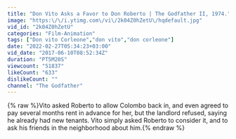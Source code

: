 ```yaml
---
title: "Don Vito Asks a Favor to Don Roberto | The Godfather II, 1974."
image: "https:\/\/i.ytimg.com\/vi\/2k04Z0hZetU\/hqdefault.jpg"
vid_id: "2k04Z0hZetU"
categories: "Film-Animation"
tags: ["Don vito Corleone","don vito","don corleone"]
date: "2022-02-27T05:34:23+03:00"
vid_date: "2017-06-10T08:52:34Z"
duration: "PT5M20S"
viewcount: "51837"
likeCount: "633"
dislikeCount: ""
channel: "The Godfather"
---
```

{% raw %}Vito asked Roberto to allow Colombo back in, and even agreed to pay several months rent in advance for her, but the landlord refused, saying he already had new tenants. Vito simply asked Roberto to consider it, and to ask his friends in the neighborhood about him.{% endraw %}
